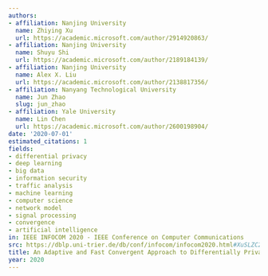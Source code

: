 ```yaml
---
authors:
- affiliation: Nanjing University
  name: Zhiying Xu
  url: https://academic.microsoft.com/author/2914920863/
- affiliation: Nanjing University
  name: Shuyu Shi
  url: https://academic.microsoft.com/author/2189184139/
- affiliation: Nanjing University
  name: Alex X. Liu
  url: https://academic.microsoft.com/author/2138817356/
- affiliation: Nanyang Technological University
  name: Jun Zhao
  slug: jun_zhao
- affiliation: Yale University
  name: Lin Chen
  url: https://academic.microsoft.com/author/2600198904/
date: '2020-07-01'
estimated_citations: 1
fields:
- differential privacy
- deep learning
- big data
- information security
- traffic analysis
- machine learning
- computer science
- network model
- signal processing
- convergence
- artificial intelligence
in: IEEE INFOCOM 2020 - IEEE Conference on Computer Communications
src: https://dblp.uni-trier.de/db/conf/infocom/infocom2020.html#XuSLZC20
title: An Adaptive and Fast Convergent Approach to Differentially Private Deep Learning
year: 2020
---
```

